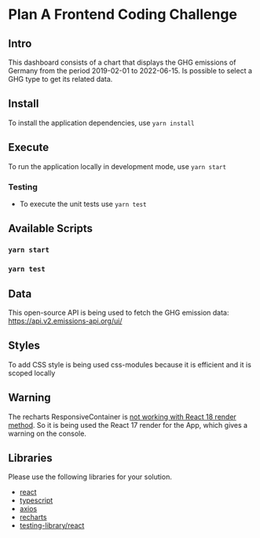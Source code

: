 # Plan A Frontend Coding Challenge

## Intro

This dashboard consists of a chart that displays the GHG emissions of Germany from the period 2019-02-01 to 2022-06-15.
Is possible to select a GHG type to get its related data.

## Install

To install the application dependencies, use `yarn install`

## Execute

To run the application locally in development mode, use `yarn start`

### Testing

- To execute the unit tests use `yarn test`

## Available Scripts

### `yarn start`

### `yarn test`

## Data

This open-source API is being used to fetch the GHG emission data: https://api.v2.emissions-api.org/ui/

## Styles

To add CSS style is being used css-modules because it is efficient and it is scoped locally

## Warning

The recharts ResponsiveContainer is [not working with React 18 render method](https://github.com/recharts/recharts/issues/2831).
So it is being used the React 17 render for the App, which gives a warning on the console.

## Libraries

Please use the following libraries for your solution.

- [react](https://reactjs.org/)
- [typescript](https://www.typescriptlang.org/)
- [axios](https://axios-http.com/)
- [recharts](https://recharts.org/en-US/)
- [testing-library/react](https://testing-library.com/docs/react-testing-library/intro/)
